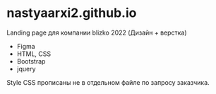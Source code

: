 # nastyaarxi2.github.io
Landing page для компании blizko 2022 (Дизайн + верстка)

- Figma
- HTML, CSS
- Bootstrap
- jquery

Style CSS прописаны не в отдельном файле по запросу заказчика.
